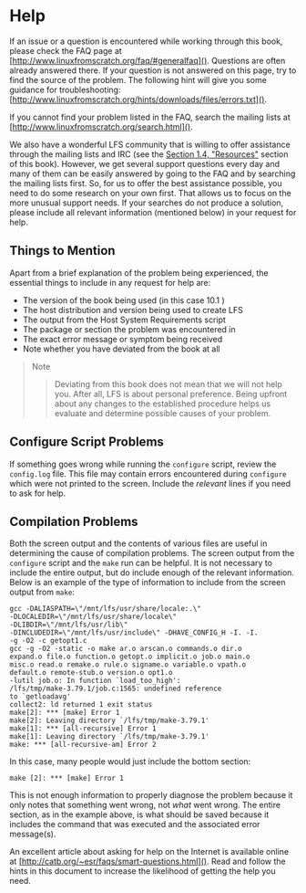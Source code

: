 # Help

If an issue or a question is encountered while working through this book, please check the FAQ page at [http://www.linuxfromscratch.org/faq/#generalfaq](). Questions are often already answered there. If your question is not answered on this page, try to find the source of the problem. The following hint will give you some guidance for troubleshooting: [http://www.linuxfromscratch.org/hints/downloads/files/errors.txt]().

If you cannot find your problem listed in the FAQ, search the mailing lists at [http://www.linuxfromscratch.org/search.html]().

We also have a wonderful LFS community that is willing to offer assistance through the mailing lists and IRC (see the [Section 1.4, "Resources"](../todo.md) section of this book). However, we get several support questions every day and many of them can be easily answered by going to the FAQ and by searching the mailing lists first. So, for us to offer the best assistance possible, you need to do some research on your own first. That allows us to focus on the more unusual support needs. If your searches do not produce a solution, please include all relevant information (mentioned below) in your request for help.

## Things to Mention

Apart from a brief explanation of the problem being experienced, the essential things to include in any request for help are:

- The version of the book being used (in this case 10.1 )
- The host distribution and version being used to create LFS
- The output from the Host System Requirements script
- The package or section the problem was encountered in
- The exact error message or symptom being received
- Note whether you have deviated from the book at all

> Note
>> Deviating from this book does not mean that we will not help you. After all, LFS is about personal preference. Being upfront about any changes to the established procedure helps us evaluate and determine possible causes of your problem.

## Configure Script Problems

If something goes wrong while running the `configure` script, review the `config.log` file. This file may contain errors encountered during `configure` which were not printed to the screen. Include the *relevant* lines if you need to ask for help.

## Compilation Problems

Both the screen output and the contents of various files are useful in determining the cause of compilation problems. The screen output from the `configure` script and the `make` run can be helpful. It is not necessary to include the entire output, but do include enough of the relevant information. Below is an example of the type of information to include from the screen output from `make`:

```text
gcc -DALIASPATH=\"/mnt/lfs/usr/share/locale:.\"
-DLOCALEDIR=\"/mnt/lfs/usr/share/locale\"
-DLIBDIR=\"/mnt/lfs/usr/lib\"
-DINCLUDEDIR=\"/mnt/lfs/usr/include\" -DHAVE_CONFIG_H -I. -I.
-g -O2 -c getopt1.c
gcc -g -O2 -static -o make ar.o arscan.o commands.o dir.o
expand.o file.o function.o getopt.o implicit.o job.o main.o
misc.o read.o remake.o rule.o signame.o variable.o vpath.o
default.o remote-stub.o version.o opt1.o
-lutil job.o: In function `load_too_high':
/lfs/tmp/make-3.79.1/job.c:1565: undefined reference
to `getloadavg'
collect2: ld returned 1 exit status
make[2]: *** [make] Error 1
make[2]: Leaving directory `/lfs/tmp/make-3.79.1'
make[1]: *** [all-recursive] Error 1
make[1]: Leaving directory `/lfs/tmp/make-3.79.1'
make: *** [all-recursive-am] Error 2
```

In this case, many people would just include the bottom section:
```text
make [2]: *** [make] Error 1
```

This is not enough information to properly diagnose the problem because it only notes that something went wrong, not *what* went wrong. The entire section, as in the example above, is what should be saved because it includes the command that was executed and the associated error message(s).

An excellent article about asking for help on the Internet is available online at [http://catb.org/~esr/faqs/smart-questions.html](). Read and follow the hints in this document to increase the likelihood of getting the help you need.